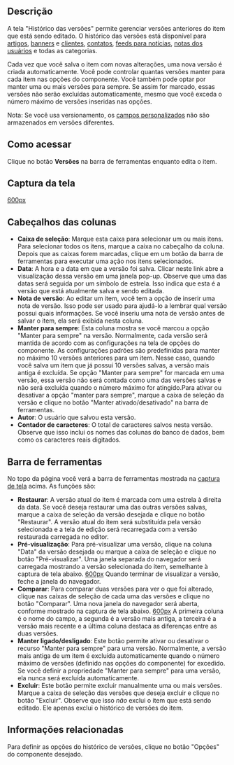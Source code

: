 <!-- Filename: Help4.x:Components_Version_History / Display title: Histórico de versões de componentes -->

## Descrição

A tela "Histórico das versões" permite gerenciar versões anteriores do
item que está sendo editado. O histórico das versões está disponível
para
[artigos](https://docs.joomla.org/Help4.x:Articles:_Edit/pt-br "Help4.x:Articles: Edit/pt-br"),
[banners](https://docs.joomla.org/Help4.x:Banners:_Edit/pt-br "Help4.x:Banners: Edit/pt-br")
e
[clientes](https://docs.joomla.org/Help4.x:Banners:_New_or_Edit_Client/pt-br "Help4.x:Banners: New or Edit Client/pt-br"),
<a
href="https://docs.joomla.org/index.php?title=Help4.x:Contacts:_Edit/pr-br&amp;action=edit&amp;redlink=1"
class="new"
title="Help4.x:Contacts: Edit/pr-br (page does not exist)">contatos</a>,
<a
href="https://docs.joomla.org/index.php?title=Help4.x:News_Feeds:_Edit/pt-br&amp;action=edit&amp;redlink=1"
class="new"
title="Help4.x:News Feeds: Edit/pt-br (page does not exist)">feeds para
notícias</a>, [notas dos
usuários](https://docs.joomla.org/Help4.x:User_Notes:_New_or_Edit/pt-br "Help4.x:User Notes: New or Edit/pt-br")
e todas as categorias.

Cada vez que você salva o item com novas alterações, uma nova versão é
criada automaticamente. Você pode controlar quantas versões manter para
cada item nas opções do componente. Você também pode optar por manter
uma ou mais versões para sempre. Se assim for marcado, essas versões não
serão excluídas automaticamente, mesmo que você exceda o número máximo
de versões inseridas nas opções.

Nota: Se você usa versionamento, os [campos
personalizados](https://docs.joomla.org/J3.x:Adding_custom_fields/pt-br "J3.x:Adding custom fields/pt-br")
não são armazenados em versões diferentes.

## Como acessar

Clique no botão **Versões** na barra de ferramentas enquanto edita o
item.

## Captura da tela

<a
href="https://docs.joomla.org/index.php?title=Special:Upload&amp;wpDestFile=Help-4x-Components-Version-History-screen-pt-br.png"
class="new"
title="File:Help-4x-Components-Version-History-screen-pt-br.png">600px</a>

## Cabeçalhos das colunas

- **Caixa de seleção**: Marque esta caixa para selecionar um ou mais
  itens. Para selecionar todos os itens, marque a caixa no cabeçalho da
  coluna. Depois que as caixas forem marcadas, clique em um botão da
  barra de ferramentas para executar uma ação nos itens selecionados.
- **Data**: A hora e a data em que a versão foi salva. Clicar neste link
  abre a visualização dessa versão em uma janela pop-up. Observe que uma
  das datas será seguida por um símbolo de estrela. Isso indica que esta
  é a versão que está atualmente salva e sendo editada.
- **Nota de versão**: Ao editar um item, você tem a opção de inserir uma
  nota de versão. Isso pode ser usado para ajudá-lo a lembrar qual
  versão possui quais informações. Se você inseriu uma nota de versão
  antes de salvar o item, ela será exibida nesta coluna.
- **Manter para sempre**: Esta coluna mostra se você marcou a opção
  "Manter para sempre" na versão. Normalmente, cada versão será mantida
  de acordo com as configurações na tela de opções do componente. As
  configurações padrões são predefinidas para manter no máximo 10
  versões anteriores para um item. Nesse caso, quando você salva um item
  que já possui 10 versões salvas, a versão mais antiga é excluída. Se
  opção "Manter para sempre" for marcada em uma versão, essa versão não
  será contada como uma das versões salvas e não será excluída quando o
  número máximo for atingido.Para ativar ou desativar a opção "manter
  para sempre", marque a caixa de seleção da versão e clique no botão
  "Manter ativado/desativado" na barra de ferramentas.
- **Autor**: O usuário que salvou esta versão.
- **Contador de caracteres**: O total de caracteres salvos nesta versão.
  Observe que isso inclui os nomes das colunas do banco de dados, bem
  como os caracteres reais digitados.

## Barra de ferramentas

No topo da página você verá a barra de ferramentas mostrada na [captura
de tela](#screenshot) acima. As funções são:

- **Restaurar**: A versão atual do item é marcada com uma estrela à
  direita da data. Se você deseja restaurar uma das outras versões
  salvas, marque a caixa de seleção da versão desejada e clique no botão
  "Restaurar". A versão atual do item será substituída pela versão
  selecionada e a tela de edição será recarregada com a versão
  restaurada carregada no editor.
- **Pré-visualização**: Para pré-visualizar uma versão, clique na coluna
  "Data" da versão desejada ou marque a caixa de seleção e clique no
  botão "Pré-visualizar". Uma janela separada do navegador será
  carregada mostrando a versão selecionada do item, semelhante à captura
  de tela abaixo. <a
  href="https://docs.joomla.org/index.php?title=Special:Upload&amp;wpDestFile=Help-4x-Version-History-Help-preview-pt-br.png"
  class="new"
  title="File:Help-4x-Version-History-Help-preview-pt-br.png">600px</a>
  Quando terminar de visualizar a versão, feche a janela do navegador.
- **Comparar**: Para comparar duas versões para ver o que foi alterado,
  clique nas caixas de seleção de cada uma das versões e clique no botão
  "Comparar". Uma nova janela do navegador será aberta, conforme
  mostrado na captura de tela abaixo. <a
  href="https://docs.joomla.org/index.php?title=Special:Upload&amp;wpDestFile=Help-4x-Version-History-Help-compare-pt-br.png"
  class="new"
  title="File:Help-4x-Version-History-Help-compare-pt-br.png">600px</a>
  A primeira coluna é o nome do campo, a segunda é a versão mais antiga,
  a terceira é a versão mais recente e a última coluna destaca as
  diferenças entre as duas versões.
- **Manter ligado/desligado**: Este botão permite ativar ou desativar o
  recurso "Manter para sempre" para uma versão. Normalmente, a versão
  mais antiga de um item é excluída automaticamente quando o número
  máximo de versões (definido nas opções do componente) for excedido. Se
  você definir a propriedade "Manter para sempre" para uma versão, ela
  nunca será excluída automaticamente.
- **Excluir**: Este botão permite excluir manualmente uma ou mais
  versões. Marque a caixa de seleção das versões que deseja excluir e
  clique no botão "Excluir". Observe que isso *não* exclui o item que
  está sendo editado. Ele apenas exclui o histórico de versões do item.

## Informações relacionadas

Para definir as opções do histórico de versões, clique no botão "Opções"
do componente desejado.
